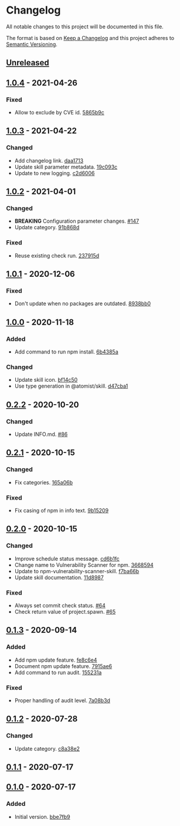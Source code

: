 # Changelog

All notable changes to this project will be documented in this file.

The format is based on [Keep a Changelog](http://keepachangelog.com/)
and this project adheres to [Semantic Versioning](http://semver.org/).

## [Unreleased](https://github.com/atomist-skills/npm-vulnerability-scanner-skill/compare/1.0.4...HEAD)

## [1.0.4](https://github.com/atomist-skills/npm-vulnerability-scanner-skill/compare/1.0.3...1.0.4) - 2021-04-26

### Fixed

-   Allow to exclude by CVE id. [5865b9c](https://github.com/atomist-skills/npm-vulnerability-scanner-skill/commit/5865b9c9a9bf47aa7721e2192e04f343e0015151)

## [1.0.3](https://github.com/atomist-skills/npm-vulnerability-scanner-skill/compare/1.0.2...1.0.3) - 2021-04-22

### Changed

-   Add changelog link. [daa1713](https://github.com/atomist-skills/npm-vulnerability-scanner-skill/commit/daa17136fd6ab21eb8b049e1827efbed2ef5a4f6)
-   Update skill parameter metadata. [19c093c](https://github.com/atomist-skills/npm-vulnerability-scanner-skill/commit/19c093c521488495e0ab9feb435c8f91c494ec16)
-   Update to new logging. [c2d6006](https://github.com/atomist-skills/npm-vulnerability-scanner-skill/commit/c2d60062b6baacb21a64ce9796e66b3a3bdb2e20)

## [1.0.2](https://github.com/atomist-skills/npm-vulnerability-scanner-skill/compare/1.0.1...1.0.2) - 2021-04-01

### Changed

-   **BREAKING** Configuration parameter changes. [#147](https://github.com/atomist-skills/npm-vulnerability-scanner-skill/issues/147)
-   Update category. [91b868d](https://github.com/atomist-skills/npm-vulnerability-scanner-skill/commit/91b868d368ab9f865a21356afd181708dddaeb4d)

### Fixed

-   Reuse existing check run. [237915d](https://github.com/atomist-skills/npm-vulnerability-scanner-skill/commit/237915db0b3688e5a246c7ad4efe89d5407f3f05)

## [1.0.1](https://github.com/atomist-skills/npm-vulnerability-scanner-skill/compare/1.0.0...1.0.1) - 2020-12-06

### Fixed

-   Don't update when no packages are outdated. [8938bb0](https://github.com/atomist-skills/npm-vulnerability-scanner-skill/commit/8938bb08b60b2ff82f518e243b63846f48e24f2d)

## [1.0.0](https://github.com/atomist-skills/npm-vulnerability-scanner-skill/compare/0.2.2...1.0.0) - 2020-11-18

### Added

-   Add command to run npm install. [6b4385a](https://github.com/atomist-skills/npm-vulnerability-scanner-skill/commit/6b4385a2e2ace41300b10f5946e7567226816f90)

### Changed

-   Update skill icon. [bf14c50](https://github.com/atomist-skills/npm-vulnerability-scanner-skill/commit/bf14c50ca6123d9be9875443821710286616f280)
-   Use type generation in @atomist/skill. [d47cba1](https://github.com/atomist-skills/npm-vulnerability-scanner-skill/commit/d47cba189042bf00bac3c162ec7040d374530a42)

## [0.2.2](https://github.com/atomist-skills/npm-vulnerability-scanner-skill/compare/0.2.1...0.2.2) - 2020-10-20

### Changed

-   Update INFO.md. [#86](https://github.com/atomist-skills/npm-vulnerability-scanner-skill/issues/86)

## [0.2.1](https://github.com/atomist-skills/npm-vulnerability-scanner-skill/compare/0.2.0...0.2.1) - 2020-10-15

### Changed

-   Fix categories. [165a06b](https://github.com/atomist-skills/npm-vulnerability-scanner-skill/commit/165a06bd7d511f5cb17a570fb1be68ef4dcfd979)

### Fixed

-   Fix casing of npm in info text. [9b15209](https://github.com/atomist-skills/npm-vulnerability-scanner-skill/commit/9b15209f2a1cc78a68c9660515745808dbf704a6)

## [0.2.0](https://github.com/atomist-skills/npm-vulnerability-scanner-skill/compare/0.1.3...0.2.0) - 2020-10-15

### Changed

-   Improve schedule status message. [cd6b1fc](https://github.com/atomist-skills/npm-vulnerability-scanner-skill/commit/cd6b1fc3636b32ced4ddb7c9ab34e8267f745213)
-   Change name to Vulnerability Scanner for npm. [3668594](https://github.com/atomist-skills/npm-vulnerability-scanner-skill/commit/36685943f19f2bd19186645c5d40a9ed532e9181)
-   Update to npm-vulnerability-scanner-skill. [f7ba66b](https://github.com/atomist-skills/npm-vulnerability-scanner-skill/commit/f7ba66b14b902f6b87ca9ffb370219fade27020c)
-   Update skill documentation. [11d8987](https://github.com/atomist-skills/npm-vulnerability-scanner-skill/commit/11d89875736060039e46f1ee81bad7989e174539)

### Fixed

-   Always set commit check status. [#64](https://github.com/atomist-skills/npm-vulnerability-scanner-skill/issues/64)
-   Check return value of project.spawn. [#65](https://github.com/atomist-skills/npm-vulnerability-scanner-skill/issues/65)

## [0.1.3](https://github.com/atomist-skills/npm-vulnerability-scanner-skill/compare/0.1.2...0.1.3) - 2020-09-14

### Added

-   Add npm update feature. [fe8c6e4](https://github.com/atomist-skills/npm-vulnerability-scanner-skill/commit/fe8c6e4ff7927e517f4018f295ab14539ad5dbf7)
-   Document npm update feature. [7915ae6](https://github.com/atomist-skills/npm-vulnerability-scanner-skill/commit/7915ae6d2081704f9351a0c8a6442ecee8718c10)
-   Add command to run audit. [155231a](https://github.com/atomist-skills/npm-vulnerability-scanner-skill/commit/155231a19a650f73e3b55cd2a0136ea9910720d3)

### Fixed

-   Proper handling of audit level. [7a08b3d](https://github.com/atomist-skills/npm-vulnerability-scanner-skill/commit/7a08b3d1433568f5766790986e211bcd1d917ccc)

## [0.1.2](https://github.com/atomist-skills/npm-vulnerability-scanner-skill/compare/0.1.1...0.1.2) - 2020-07-28

### Changed

-   Update category. [c8a38e2](https://github.com/atomist-skills/npm-vulnerability-scanner-skill/commit/c8a38e23fb9afd4cea523400dd451b9748f1f1de)

## [0.1.1](https://github.com/atomist-skills/npm-vulnerability-scanner-skill/compare/0.1.0...0.1.1) - 2020-07-17

## [0.1.0](https://github.com/atomist-skills/npm-vulnerability-scanner-skill/tree/0.1.0) - 2020-07-17

### Added

-   Initial version. [bbe7fb9](https://github.com/atomist-skills/npm-vulnerability-scanner-skill/commit/bbe7fb974523a8555e5571ec4da4b706583cea2e)
